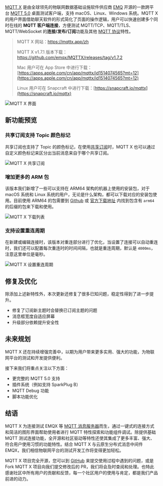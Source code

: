 [MQTT X](https://mqttx.app/zh) 是由全球领先的物联网数据基础设施软件供应商 [EMQ](https://www.emqx.com/zh) 开源的一款跨平台 [MQTT 5.0](https://www.emqx.com/zh/mqtt/mqtt5) 桌面测试客户端，支持 macOS、Linux、Windows 系统。MQTT X 的用户界面借助聊天软件的形式简化了页面的操作逻辑，用户可以快速创建多个同时在线的 **MQTT 客户端连接**，方便测试 MQTT/TCP、MQTT/TLS、MQTT/WebSocket 的**连接/发布/订阅**功能及其他 [MQTT 协议](https://www.emqx.com/zh/mqtt)特性。

> MQTT X 网站：[https://mqttx.app/zh ](https://mqttx.app/zh)
>
> MQTT X v1.7.1 版本下载：[https://github.com/emqx/MQTTX/releases/tag/v1.7.2 ](https://github.com/emqx/MQTTX/releases/tag/v1.7.2 )
>
> Mac 用户可在 App Store 中进行下载：[‎](https://apps.apple.com/cn/app/mqttx/id1514074565?mt=12)[https://apps.apple.com/cn/app/mqttx/id1514074565?mt=12](https://apps.apple.com/cn/app/mqttx/id1514074565?mt=12)
>
> Linux 用户可在 Snapcraft 中进行下载：[https://snapcraft.io/mqttx](https://snapcraft.io/mqttx)

![MQTT X 界面](https://assets.emqx.com/images/d88034adb1312466ca146e27c36c4b74.png)

## 新功能预览

### 共享订阅支持 Topic 颜色标记

共享订阅也支持了 Topic 的颜色标记，在使用[共享订阅](https://www.emqx.com/zh/blog/introduction-to-mqtt5-protocol-shared-subscription)时，MQTT X 也可以通过自定义颜色标记来区分出当前消息来自于哪个共享订阅。

![MQTT X 共享订阅](https://assets.emqx.com/images/9b686e84a1671c793dbbcb68aea2ec13.png)

### 增加更多的 ARM 包

该版本我们新增了一些可以支持在 ARM64 架构的机器上使用的安装包，对于 macOS 系统和 Linux 系统的用户，无论是什么架构，都可以下载对应的安装包使用。目前使用 ARM64 的包需要到 [Github](https://github.com/emqx/MQTTX/releases/tag/v1.7.2) 或 [官方下载地址](https://www.emqx.com/zh/downloads/MQTTX/v1.7.2) 内找到包含有 `arm64` 的后缀的包来下载和使用。

![MQTT X 下载列表](https://assets.emqx.com/images/e3f5a841c487f56d4cda3d848b6482a1.png)

### 支持设置重连周期

在新建或编辑连接时，该版本对重连部分进行了优化，当设置了连接可以自动重连时，我们还可以配置每次重连时的时间间隔，也就是重连周期，默认是 `4000ms`，注意这里单位是毫秒。

![MQTT X 设置重连周期](https://assets.emqx.com/images/261b7ae46dd61558475fae4b23008d79.png)

 
## 修复及优化

除添加上述新特性外，本次更新还修复了很多已知问题，稳定性得到了进一步提升。

- 修复了订阅新主题时会替换已订阅主题的问题
- 消息框宽度自适应屏幕
- 升级部分依赖提升安全性

## 未来规划

MQTT X 还在持续增强完善中，以期为用户带来更多实用、强大的功能，为物联网平台的测试和开发提供便利。

接下来我们将重点关注以下方面：

- 更完整的 MQTT 5.0 支持
- 插件系统（例如支持 SparkPlug B）
- MQTT Debug 功能
- 脚本功能优化

## 结语

MQTT X 为连接测试 EMQX 等 [MQTT 消息服务器](https://www.emqx.io/zh)而生，通过一键式的连接方式和简洁的图形界面帮助使用者进行 MQTT 特性探索和功能组件调试。除提供基础 MQTT 测试连接功能，全开源和社区驱动等特性还使其集成了更多丰富、强大、符合用户使用习惯的功能特性。结合 MQTT X 与云原生分布式消息中间件 EMQX，我们相信物联网平台的测试开发工作将变得更加轻松。

MQTT X 项目完全开源，您可以到 [GitHub](https://github.com/emqx/MQTTX/issues?q=is%3Aissue+is%3Aopen+sort%3Aupdated-desc) 来提交使用过程中遇到的问题，或是 Fork MQTT X 项目向我们提交修改后的 PR，我们将会及时查阅和处理。也特此感谢社区中所有用户的贡献和反馈，每一个社区用户的使用与肯定，都是我们产品前进的动力。
